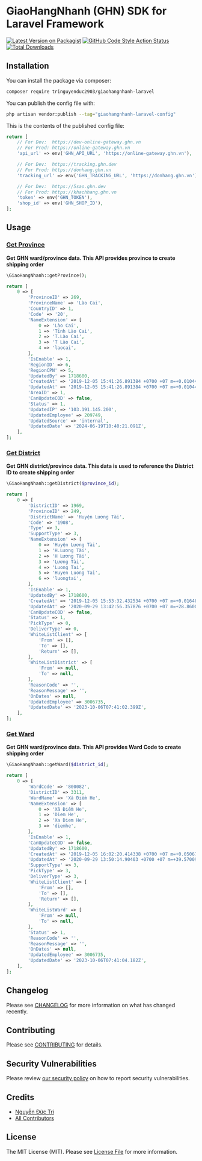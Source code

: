 # GiaoHangNhanh (GHN) SDK for Laravel Framework

[![Latest Version on Packagist](https://img.shields.io/packagist/v/tringuyenduc2903/giaohangnhanh-laravel.svg?style=flat-square)](https://packagist.org/packages/tringuyenduc2903/giaohangnhanh-laravel)
[![GitHub Code Style Action Status](https://img.shields.io/github/actions/workflow/status/tringuyenduc2903/giaohangnhanh-laravel/fix-php-code-style-issues.yml?branch=main&label=code%20style&style=flat-square)](https://github.com/tringuyenduc2903/giaohangnhanh-laravel/actions?query=workflow%3A"Fix+PHP+code+style+issues"+branch%3Amain)
[![Total Downloads](https://img.shields.io/packagist/dt/tringuyenduc2903/giaohangnhanh-laravel.svg?style=flat-square)](https://packagist.org/packages/tringuyenduc2903/giaohangnhanh-laravel)

## Installation

You can install the package via composer:

```bash
composer require tringuyenduc2903/giaohangnhanh-laravel
```

You can publish the config file with:

```bash
php artisan vendor:publish --tag="giaohangnhanh-laravel-config"
```

This is the contents of the published config file:

```php
return [
    // For Dev:  https://dev-online-gateway.ghn.vn
    // For Prod: https://online-gateway.ghn.vn
    'api_url' => env('GHN_API_URL', 'https://online-gateway.ghn.vn'),

    // For Dev:  https://tracking.ghn.dev
    // For Prod: https://donhang.ghn.vn
    'tracking_url' => env('GHN_TRACKING_URL', 'https://donhang.ghn.vn'),

    // For Dev:  https://5sao.ghn.dev
    // For Prod: https://khachhang.ghn.vn
    'token' => env('GHN_TOKEN'),
    'shop_id' => env('GHN_SHOP_ID'),
];
```

## Usage

### [Get Province](https://api.ghn.vn/home/docs/detail?id=60)

**Get GHN ward/province data. This API provides province to create shipping order**

```php
\GiaoHangNhanh::getProvince();
```

```php
return [
    0 => [
        'ProvinceID' => 269,
        'ProvinceName' => 'Lào Cai',
        'CountryID' => 1,
        'Code' => '20',
        'NameExtension' => [
            0 => 'Lào Cai',
            1 => 'Tỉnh Lào Cai',
            2 => 'T.Lào Cai',
            3 => 'T Lào Cai',
            4 => 'laocai',
        ],
        'IsEnable' => 1,
        'RegionID' => 6,
        'RegionCPN' => 5,
        'UpdatedBy' => 1718600,
        'CreatedAt' => '2019-12-05 15:41:26.891384 +0700 +07 m=+0.010448463',
        'UpdatedAt' => '2019-12-05 15:41:26.891384 +0700 +07 m=+0.010449016',
        'AreaID' => 1,
        'CanUpdateCOD' => false,
        'Status' => 1,
        'UpdatedIP' => '103.191.145.200',
        'UpdatedEmployee' => 209749,
        'UpdatedSource' => 'internal',
        'UpdatedDate' => '2024-06-19T10:40:21.091Z',
    ],
];
```

### [Get District](https://api.ghn.vn/home/docs/detail?id=78)

**Get GHN district/province data. This data is used to reference the District ID to create shipping order**

```php
\GiaoHangNhanh::getDistrict($province_id);
```

```php
return [
    0 => [
        'DistrictID' => 1969,
        'ProvinceID' => 249,
        'DistrictName' => 'Huyện Lương Tài',
        'Code' => '1908',
        'Type' => 3,
        'SupportType' => 3,
        'NameExtension' => [
            0 => 'Huyện Lương Tài',
            1 => 'H.Lương Tài',
            2 => 'H Lương Tài',
            3 => 'Lương Tài',
            4 => 'Luong Tai',
            5 => 'Huyen Luong Tai',
            6 => 'luongtai',
        ],
        'IsEnable' => 1,
        'UpdatedBy' => 1718600,
        'CreatedAt' => '2019-12-05 15:53:32.432534 +0700 +07 m=+0.016480079',
        'UpdatedAt' => '2020-09-29 13:42:56.357876 +0700 +07 m=+28.860032501',
        'CanUpdateCOD' => false,
        'Status' => 1,
        'PickType' => 0,
        'DeliverType' => 0,
        'WhiteListClient' => [
            'From' => [],
            'To' => [],
            'Return' => [],
        ],
        'WhiteListDistrict' => [
            'From' => null,
            'To' => null,
        ],
        'ReasonCode' => '',
        'ReasonMessage' => '',
        'OnDates' => null,
        'UpdatedEmployee' => 3006735,
        'UpdatedDate' => '2023-10-06T07:41:02.399Z',
    ],
];
```

### [Get Ward](https://api.ghn.vn/home/docs/detail?id=61)

**Get GHN ward/province data. This API provides Ward Code to create shipping order**

```php
\GiaoHangNhanh::getWard($district_id);
```

```php
return [
    0 => [
        'WardCode' => '800082',
        'DistrictID' => 3311,
        'WardName' => 'Xã Điềm He',
        'NameExtension' => [
            0 => 'Xã Điềm He',
            1 => 'Diem He',
            2 => 'Xa Diem He',
            3 => 'diemhe',
        ],
        'IsEnable' => 1,
        'CanUpdateCOD' => false,
        'UpdatedBy' => 1718600,
        'CreatedAt' => '2019-12-05 16:02:20.414338 +0700 +07 m=+0.050675313',
        'UpdatedAt' => '2020-09-29 13:50:14.90403 +0700 +07 m=+39.570093743',
        'SupportType' => 3,
        'PickType' => 3,
        'DeliverType' => 3,
        'WhiteListClient' => [
            'From' => [],
            'To' => [],
            'Return' => [],
        ],
        'WhiteListWard' => [
            'From' => null,
            'To' => null,
        ],
        'Status' => 1,
        'ReasonCode' => '',
        'ReasonMessage' => '',
        'OnDates' => null,
        'UpdatedEmployee' => 3006735,
        'UpdatedDate' => '2023-10-06T07:41:04.182Z',
    ],
];
```

## Changelog

Please see [CHANGELOG](CHANGELOG.md) for more information on what has changed recently.

## Contributing

Please see [CONTRIBUTING](CONTRIBUTING.md) for details.

## Security Vulnerabilities

Please review [our security policy](https://github.com/tringuyenduc2903/GiaoHangNhanh-Laravel/security/policy) on how to
report security vulnerabilities.

## Credits

- [Nguyễn Đức Trí](https://github.com/tringuyenduc2903)
- [All Contributors](https://github.com/tringuyenduc2903/GiaoHangNhanh-Laravel/contributors)

## License

The MIT License (MIT). Please see [License File](LICENSE.md) for more information.
